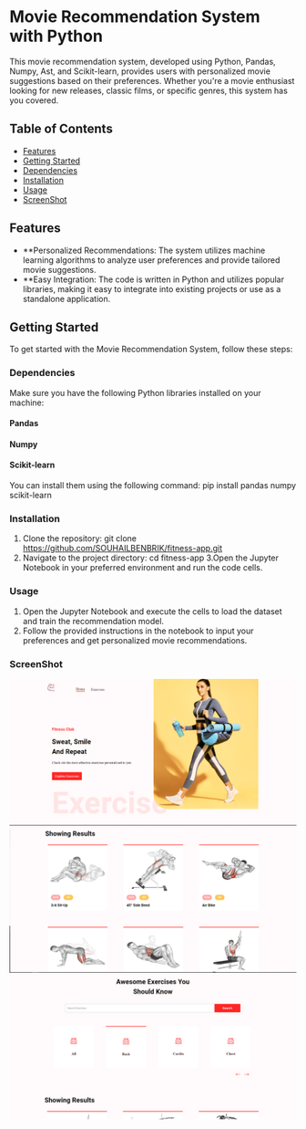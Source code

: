 # Movie Recommendation System with Python
This movie recommendation system, developed using Python, Pandas, Numpy, Ast, and Scikit-learn, provides users with personalized movie suggestions based on their preferences.
Whether you're a movie enthusiast looking for new releases, classic films, or specific genres, this system has you covered.

## Table of Contents

- [Features](#features)
- [Getting Started](#getting-started)
- [Dependencies](#dependencies)
- [Installation](#installation)
- [Usage](#usage)
- [ScreenShot](#ScreenShot)

## Features

- **Personalized Recommendations: The system utilizes machine learning algorithms to analyze user preferences and provide tailored movie suggestions.
- **Easy Integration: The code is written in Python and utilizes popular libraries, making it easy to integrate into existing projects or use as a standalone application.


## Getting Started

To get started with the Movie Recommendation System, follow these steps:

### Dependencies

Make sure you have the following Python libraries installed on your machine:

#### Pandas
#### Numpy
#### Scikit-learn

You can install them using the following command:
    pip install pandas numpy scikit-learn

### Installation

1. Clone the repository:
   git clone https://github.com/SOUHAILBENBRIK/fitness-app.git
2. Navigate to the project directory:
   cd fitness-app
3.Open the Jupyter Notebook in your preferred environment and run the code cells.
### Usage

1. Open the Jupyter Notebook and execute the cells to load the dataset and train the recommendation model.
2. Follow the provided instructions in the notebook to input your preferences and get personalized movie recommendations.

### ScreenShot
![1.screenshot](https://github.com/SOUHAILBENBRIK/fitness-app/blob/master/public/s1.PNG)
![2.screenshot](https://github.com/SOUHAILBENBRIK/fitness-app/blob/master/public/s2.PNG)
![3.screenshot](https://github.com/SOUHAILBENBRIK/fitness-app/blob/master/public/s3.PNG)
